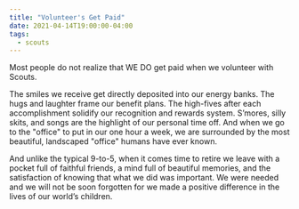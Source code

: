 ```yaml
---
title: "Volunteer's Get Paid"
date: 2021-04-14T19:00:00-04:00
tags:
  - scouts
---
```


Most people do not realize that WE DO get paid when we volunteer with Scouts. 

The smiles we receive get directly deposited into our energy banks. The hugs and laughter frame our benefit plans. The high-fives after each accomplishment solidify our recognition and rewards system. S’mores, silly skits, and songs are the highlight of our personal time off. And when we go to the "office" to put in our one hour a week, we are surrounded by the most beautiful, landscaped "office" humans have ever known. 

And unlike the typical 9-to-5, when it comes time to retire we leave with a pocket full of faithful friends, a mind full of beautiful memories, and the satisfaction of knowing that what we did was important. We were needed and we will not be soon forgotten for we made a positive difference in the lives of our world’s children.

